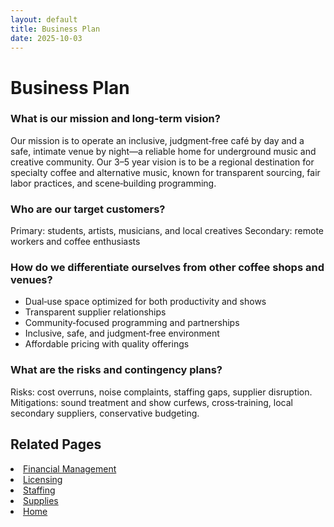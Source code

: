 ```yaml
---
layout: default
title: Business Plan
date: 2025-10-03
---
```


# Business Plan

### What is our mission and long-term vision?
Our mission is to operate an inclusive, judgment‑free café by day and a safe, intimate venue by night—a reliable home for underground music and creative community. Our 3–5 year vision is to be a regional destination for specialty coffee and alternative music, known for transparent sourcing, fair labor practices, and scene‑building programming.

### Who are our target customers?
Primary: students, artists, musicians, and local creatives 
Secondary: remote workers and coffee enthusiasts 

### How do we differentiate ourselves from other coffee shops and venues?
- Dual‑use space optimized for both productivity and shows
- Transparent supplier relationships
- Community‑focused programming and partnerships
- Inclusive, safe, and judgment‑free environment
- Affordable pricing with quality offerings

### What are the risks and contingency plans?
Risks: cost overruns, noise complaints, staffing gaps, supplier disruption.
 Mitigations: sound treatment and show curfews, cross‑training, local secondary suppliers, conservative budgeting.

## Related Pages
<li><a href="finances.md">Financial Management</a></li>
<li><a href="licensing.md">Licensing</a></li>
<li><a href="staff.md">Staffing</a></li>
<li><a href="supplies.md">Supplies</a></li>
<li><a href="index.html">Home</a></li>